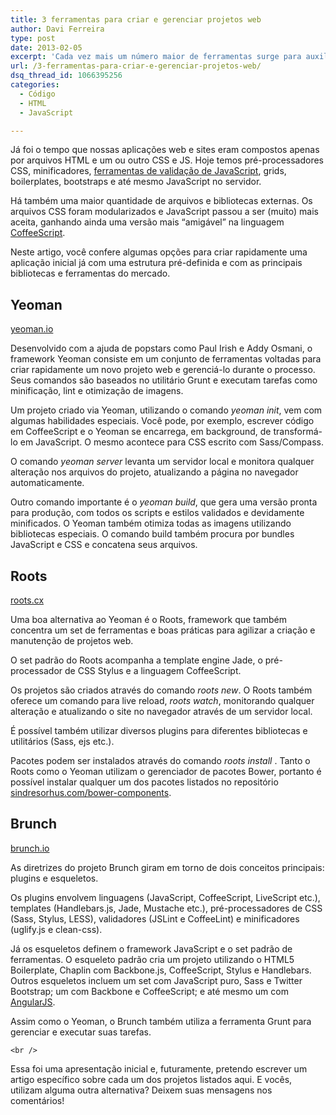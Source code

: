 ```yaml
---
title: 3 ferramentas para criar e gerenciar projetos web
author: Davi Ferreira
type: post
date: 2013-02-05
excerpt: 'Cada vez mais um número maior de ferramentas surge para auxiliar  e agilizar o desenvolvimento web. Conheça alguns frameworks que têm como objetivo controlar e gerenciar o uso de bibliotecas, pré-processadores e utilitários em sites e aplicações web.'
url: /3-ferramentas-para-criar-e-gerenciar-projetos-web/
dsq_thread_id: 1066395256
categories:
  - Código
  - HTML
  - JavaScript

---
```

Já foi o tempo que nossas aplicações web e sites eram compostos apenas por arquivos HTML e um ou outro CSS e JS. Hoje temos pré-processadores CSS, minificadores, [ferramentas de validação de JavaScript][1], grids, boilerplates, bootstraps e até mesmo JavaScript no servidor. 

Há também uma maior quantidade de arquivos e bibliotecas externas. Os arquivos CSS foram modularizados e JavaScript passou a ser (muito) mais aceita, ganhando ainda uma versão mais &#8220;amigável&#8221; na linguagem [CoffeeScript][2]. 

Neste artigo, você confere algumas opções para criar rapidamente uma aplicação inicial já com uma estrutura pré-definida e com as principais bibliotecas e ferramentas do mercado. 

## Yeoman

[yeoman.io][3]

Desenvolvido com a ajuda de popstars como Paul Irish e Addy Osmani, o framework Yeoman consiste em um conjunto de ferramentas voltadas para criar rapidamente um novo projeto web e gerenciá-lo durante o processo. Seus comandos são baseados no utilitário Grunt e executam tarefas como minificação, lint e otimização de imagens. 

Um projeto criado via Yeoman, utilizando o comando _yeoman init_, vem com algumas habilidades especiais. Você pode, por exemplo, escrever código em CoffeeScript e o Yeoman se encarrega, em background, de transformá-lo em JavaScript. O mesmo acontece para CSS escrito com Sass/Compass. 

O comando _yeoman server_ levanta um servidor local e monitora qualquer alteração nos arquivos do projeto, atualizando a página no navegador automaticamente. 

Outro comando importante é o _yeoman build_, que gera uma versão pronta para produção, com todos os scripts e estilos validados e devidamente minificados. O Yeoman também otimiza todas as imagens utilizando bibliotecas especiais. O comando build também procura por bundles JavaScript e CSS e concatena seus arquivos. 

## Roots

[roots.cx][4]

Uma boa alternativa ao Yeoman é o Roots, framework que também concentra um set de ferramentas e boas práticas para agilizar a criação e manutenção de projetos web. 

O set padrão do Roots acompanha a template engine Jade, o pré-processador de CSS Stylus e a linguagem CoffeeScript. 

Os projetos são criados através do comando _roots new_. O Roots também oferece um comando para live reload, _roots watch_, monitorando qualquer alteração e atualizando o site no navegador através de um servidor local. 

É possível também utilizar diversos plugins para diferentes bibliotecas e utilitários (Sass, ejs etc.). 

Pacotes podem ser instalados através do comando _roots install_ . Tanto o Roots como o Yeoman utilizam o gerenciador de pacotes Bower, portanto é possível instalar qualquer um dos pacotes listados no repositório [sindresorhus.com/bower-components][5]. 

## Brunch

[brunch.io][6]

As diretrizes do projeto Brunch giram em torno de dois conceitos principais: plugins e esqueletos. 

Os plugins envolvem linguagens (JavaScript, CoffeeScript, LiveScript etc.), templates (Handlebars.js, Jade, Mustache etc.), pré-processadores de CSS (Sass, Stylus, LESS), validadores (JSLint e CoffeeLint) e minificadores (uglify.js e clean-css). 

Já os esqueletos definem o framework JavaScript e o set padrão de ferramentas. O esqueleto padrão cria um projeto utilizando o HTML5 Boilerplate, Chaplin com Backbone.js, CoffeeScript, Stylus e Handlebars. Outros esqueletos incluem um set com JavaScript puro, Sass e Twitter Bootstrap; um com Backbone e CoffeeScript; e até mesmo um com [AngularJS][7]. 

Assim como o Yeoman, o Brunch também utiliza a ferramenta Grunt para gerenciar e executar suas tarefas. 

`<br />`

Essa foi uma apresentação inicial e, futuramente, pretendo escrever um artigo específico sobre cada um dos projetos listados aqui. E vocês, utilizam alguma outra alternativa? Deixem suas mensagens nos comentários!

 [1]: http://tableless.com.br/qualidade-codigo-javascript/ "http://tableless.com.br/qualidade-codigo-javascript/"
 [2]: http://tableless.com.br/javascript-com-cafe/ "http://tableless.com.br/javascript-com-cafe/"
 [3]: http://yeoman.io "http://yeoman.io"
 [4]: http://roots.cx "http://roots.cx"
 [5]: http://sindresorhus.com/bower-components/ "http://sindresorhus.com/bower-components/"
 [6]: http://brunch.io/ "http://brunch.io/"
 [7]: http://tableless.com.br/criando-uma-aplicacao-simples-com-angularjs/ "http://tableless.com.br/criando-uma-aplicacao-simples-com-angularjs/"